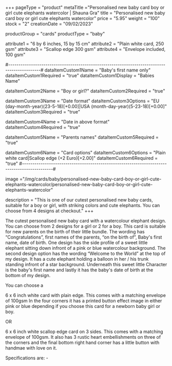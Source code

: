 +++
pageType = "product"
metaTitle ="Personalised new baby card boy or girl cute elephants watercolor | Shauna Gra"
title = "Personalised new baby card boy or girl cute elephants watercolor"
price = "5.95"
weight = "100"
stock = "2"
creationDate = "09/02/2023"

productGroup = "cards"
productType = "baby"

attribute1 = "6 by 6 inches, 15 by 15 cm" 
attribute2 = "Plain white card, 250 gsm"
attribute3 = "Scallop edge 300 gsm"
attribute4 = "Envelope included, 100 gsm"

#---------------------------------------------------------------------------------------------#
dataItemCustom1Name = "Baby's first name only"
dataItemCustom1Required = "true"
dataItemCustom1Display = "Babies Name"

dataItemCustom2Name = "Boy or girl?"
dataItemCustom2Required = "true"

dataItemCustom3Name = "Date format"
dataItemCustom3Options = "EU (day-month-year)(23-5-18)[+0.00]|USA (month-day-year)(5-23-18)[+0.00]"
dataItemCustom3Required = "true"

dataItemCustom4Name = "Date in above format"
dataItemCustom4Required = "true"

dataItemCustom5Name = "Parents names"
dataItemCustom5Required = "true"

dataItemCustom6Name = "Card options"
dataItemCustom6Options = "Plain white card|Scallop edge (+2 Euro)[+2.00]"
dataItemCustom6Required = "true"
#---------------------------------------------------------------------------------------------#
 
image ="/img/cards/baby/personalised-new-baby-card-boy-or-girl-cute-elephants-watercolor/personalised-new-baby-card-boy-or-girl-cute-elephants-watercolor"
 
description = "This is one of our cutest personalised new baby cards, suitable for a boy or girl, with striking colors and cute elephants. You can choose from 4 designs at checkout."
+++

The cutest personalised new baby card with a watercolour elephant design. You can choose from 2 designs for a girl or 2 for a boy. This card is suitable for new parents on the birth of their little bundle. The wording has “Congratulations”, first names of the parents, “on the birth of”, Baby's first name, date of birth. One design has the side profile of a sweet little elephant sitting down infront of a pink or blue watercolour background. The second design option has the wording “Welcome to the World” at the top of my design. It has a cute elephant holding a balloon in her / his trunk standing infront of a star background. Underneath this sweet little Character is the baby's first name and lastly it has the baby's date of birth at the bottom of my design.

You can choose a

6 x 6 inch white card with plain edge. This comes with a matching envelope of 100gsm In the four corners it has a printed button effect image in either pink or blue depending if you choose this card for a newborn baby girl or boy.

OR

6 x 6 inch white scallop edge card on 3 sides. This comes with a matching envelope of 100gsm. It also has 3 rustic heart embellishments on three of the corners and the final bottom right hand corner has a little button with handmae with love on it.

Specifications are: -
